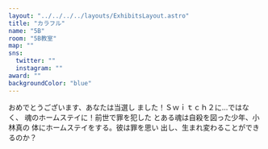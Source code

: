 ```yaml
---
layout: "../../../../layouts/ExhibitsLayout.astro"
title: "カラフル"
name: "5B"
room: "5B教室"
map: ""
sns:
  twitter: ""
  instagram: ""
award: ""
backgroundColor: "blue"
---
```


おめでとうございます、あなたは当選し
ました！Ｓｗｉｔｃｈ２に…ではなく、
魂のホームステイに！前世で罪を犯した
とある魂は自殺を図った少年、小林真の
体にホームステイをする。彼は罪を思い
出し、生まれ変わることができるのか？
